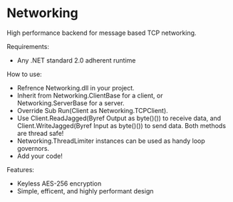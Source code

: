 # Networking
High performance backend for message based TCP networking.

Requirements:
 + Any .NET standard 2.0 adherent runtime

How to use:
 + Refrence Networking.dll in your project.
 + Inherit from Networking.ClientBase for a client, or Networking.ServerBase for a server.
 + Override Sub Run(Client as Networking.TCPClient).
 + Use Client.ReadJagged(Byref Output as byte()()) to receive data, and Client.WriteJagged(Byref Input as byte()()) to send data. Both methods are thread safe!
 + Networking.ThreadLimiter instances can be used as handy loop governors.
 + Add your code!

Features:
 + Keyless AES-256 encryption
 + Simple, efficent, and highly performant design
